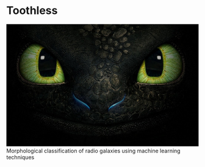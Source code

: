 # Toothless
![Logo](images/toothless.jpg)
Morphological classification of radio galaxies using machine learning techniques
